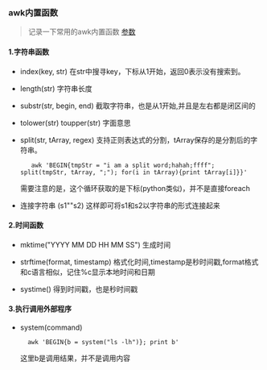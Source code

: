 ### awk内置函数
> 记录一下常用的awk内置函数 [参数](https://www.cnblogs.com/chengmo/archive/2010/10/08/1845913.html)


#### 1.字符串函数
- index(key, str)
  在str中搜寻key，下标从1开始，返回0表示没有搜索到。

- length(str)
  字符串长度

- substr(str, begin, end)
  截取字符串，也是从1开始,并且是左右都是闭区间的

- tolower(str) toupper(str)
  字面意思

- split(str, tArray, regex)
  支持正则表达式的分割，tArray保存的是分割后的字符串。
  ```
     awk 'BEGIN{tmpStr = "i am a split word;hahah;ffff"; split(tmpStr, tArray, ";"); for(i in tArray){print tArray[i]}}'
  ```
  需要注意的是，这个循环获取的是下标(python类似)，并不是直接foreach

- 连接字符串
  (s1""s2)
  这样即可将s1和s2以字符串的形式连接起来
#### 2.时间函数
- mktime("YYYY MM DD HH MM SS")
  生成时间

- strftime(format, timestamp)
  格式化时间,timestamp是秒时间戳,format格式和c语言相似，记住%c显示本地时间和日期

- systime()
  得到时间戳，也是秒时间戳

#### 3.执行调用外部程序
- system(command)
  ```
    awk 'BEGIN{b = system("ls -lh")}; print b'
  ```
  这里b是调用结果，并不是调用内容
